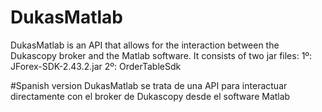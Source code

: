 # DukasMatlab


DukasMatlab is an API that allows for the interaction between the Dukascopy broker and the Matlab software. 
It consists of two jar files:
1º: JForex-SDK-2.43.2.jar 
2º: OrderTableSdk



#Spanish version
DukasMatlab se trata de una API para interactuar directamente con el broker de Dukascopy desde el software Matlab
